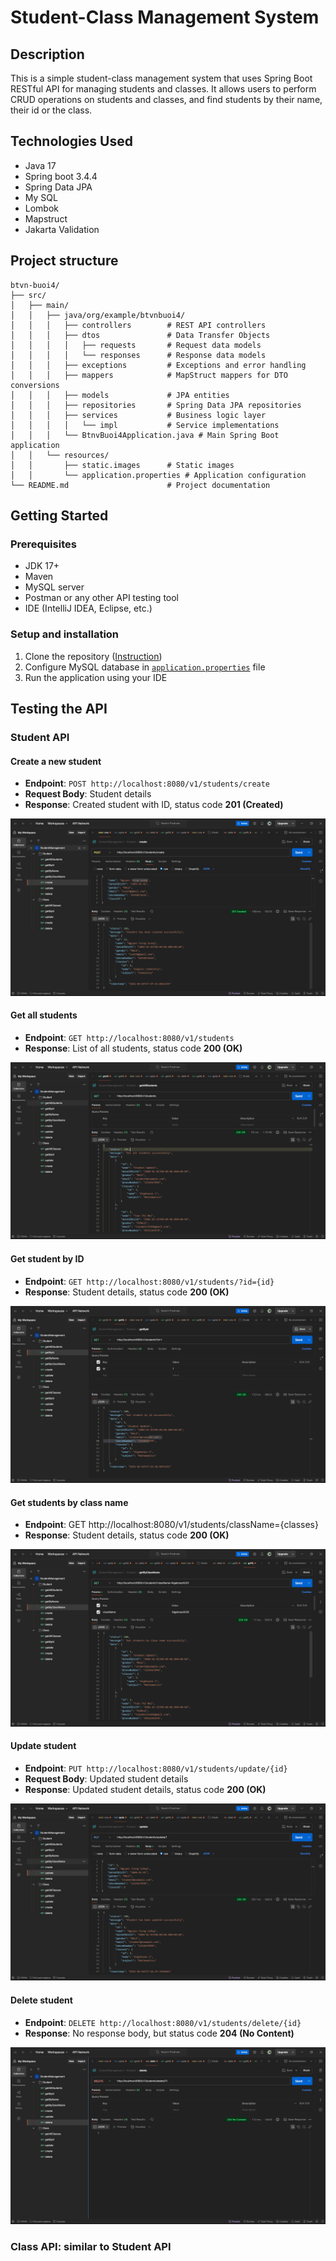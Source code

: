 # Student-Class Management System   
## Description
This is a simple student-class management system that uses Spring Boot RESTful API for managing students and classes. 
It allows users to perform CRUD operations on students and classes, and find students by their name, their id or the class.
## Technologies Used
- Java 17
- Spring boot 3.4.4
- Spring Data JPA
- My SQL
- Lombok
- Mapstruct
- Jakarta Validation
## Project structure
```
btvn-buoi4/
├── src/
│   ├── main/
│   │   ├── java/org/example/btvnbuoi4/
│   │   │   ├── controllers        # REST API controllers
│   │   │   ├── dtos               # Data Transfer Objects
│   │   │   │   ├── requests       # Request data models
│   │   │   │   └── responses      # Response data models
│   │   │   ├── exceptions         # Exceptions and error handling
│   │   │   ├── mappers            # MapStruct mappers for DTO conversions
│   │   │   ├── models             # JPA entities
│   │   │   ├── repositories       # Spring Data JPA repositories
│   │   │   ├── services           # Business logic layer
│   │   │   │   └── impl           # Service implementations
│   │   │   └── BtnvBuoi4Application.java # Main Spring Boot application
│   │   └── resources/
│   │       ├── static.images      # Static images
│   │       └── application.properties # Application configuration
└── README.md                      # Project documentation
```

## Getting Started
### Prerequisites
- JDK 17+
- Maven
- MySQL server
- Postman or any other API testing tool
- IDE (IntelliJ IDEA, Eclipse, etc.)
### Setup and installation
1. Clone the repository ([Instruction](https://spiderum.com/bai-dang/Cach-clone-mot-du-an-tu-Github-ve-May-UplUsqANeKCp))
2. Configure MySQL database in [`application.properties`](src/main/resources/application.properties) file
3. Run the application using your IDE
## Testing the API

### Student API

#### Create a new student
- **Endpoint**: `POST http://localhost:8080/v1/students/create`
- **Request Body**: Student details
- **Response**: Created student with ID, status code **201 (Created)**

![Create Student](src/main/resources/static/images/create-student.png)

#### Get all students
- **Endpoint**: `GET http://localhost:8080/v1/students`
- **Response**: List of all students, status code **200 (OK)**

![Get All Students](src/main/resources/static/images/get-all-students.png)

#### Get student by ID
- **Endpoint**: `GET http://localhost:8080/v1/students/?id={id}`
- **Response**: Student details, status code **200 (OK)**

![Get student by id](src/main/resources/static/images/get-student-by-id.png)

#### Get students by class name
- **Endpoint**: GET http://localhost:8080/v1/students/className={classes}
- **Response**: Student details, status code **200 (OK)**

![Get Students by className](src/main/resources/static/images/get-student-by-class-name.png)

#### Update student
- **Endpoint**: `PUT http://localhost:8080/v1/students/update/{id}`
- **Request Body**: Updated student details
- **Response**: Updated student details, status code **200 (OK)**

![Update Student](src/main/resources/static/images/update-student.png)

#### Delete student
- **Endpoint**: `DELETE http://localhost:8080/v1/students/delete/{id}`
- **Response**: No response body, but status code **204 (No Content)**

![Delete Student](src/main/resources/static/images/delete-student.png)

### Class API: similar to Student API

    